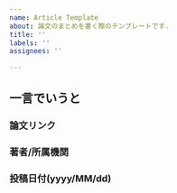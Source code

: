 ```yaml
---
name: Article Template
about: 論文のまとめを書く際のテンプレートです.
title: ''
labels: ''
assignees: ''

---
```


<!-- 上の Title は論文のタイトル -->

## 一言でいうと

<!-- 1行から数行程度で, 目的, 方法, 結果 がわかるように -->

<!-- 方法や結果が端的にわかる図が1,2枚あるとベター. スクリーンショットをクリップボードに入れて(macOS なら Cmd-Shift-Ctrl-4), 記事内をクリックしてからペーストすると, ファイルがアップロードされてカーソル位置にタグが挿入される. -->
<!-- 何も無い時は例のようなサムネイルを入れてもOK. 例: ![image](http://www.arxiv-sanity.com/static/thumbs/1909.07528v2.pdf.jpg) -->

### 論文リンク

<!-- PDF の1個前のページ. ページが無い/ダウンロードが分かりづらければ PDF のリンク. 例: https://arxiv.org/abs/1909.07528 -->
<!-- openreview や Blog 記事があればそれも -->

### 著者/所属機関

<!--
著者, ...

- 所属機関
- ...
-->

### 投稿日付(yyyy/MM/dd)

<!-- 複数のバージョンがある時はどうするか要検討. 初投稿の日時と自分が読んだバージョンの日時を書く? -->
<!-- 学会等で採択されていたらそれも明記. 例: ICLR 2020 -->


<!-- 以下は必要に応じて上にコピーして使う -->
<!--
## 概要
-->
<!--
## 新規性・差分
-->
<!--
## 手法
-->
<!--
## 結果
-->
<!--
## コメント
-->
